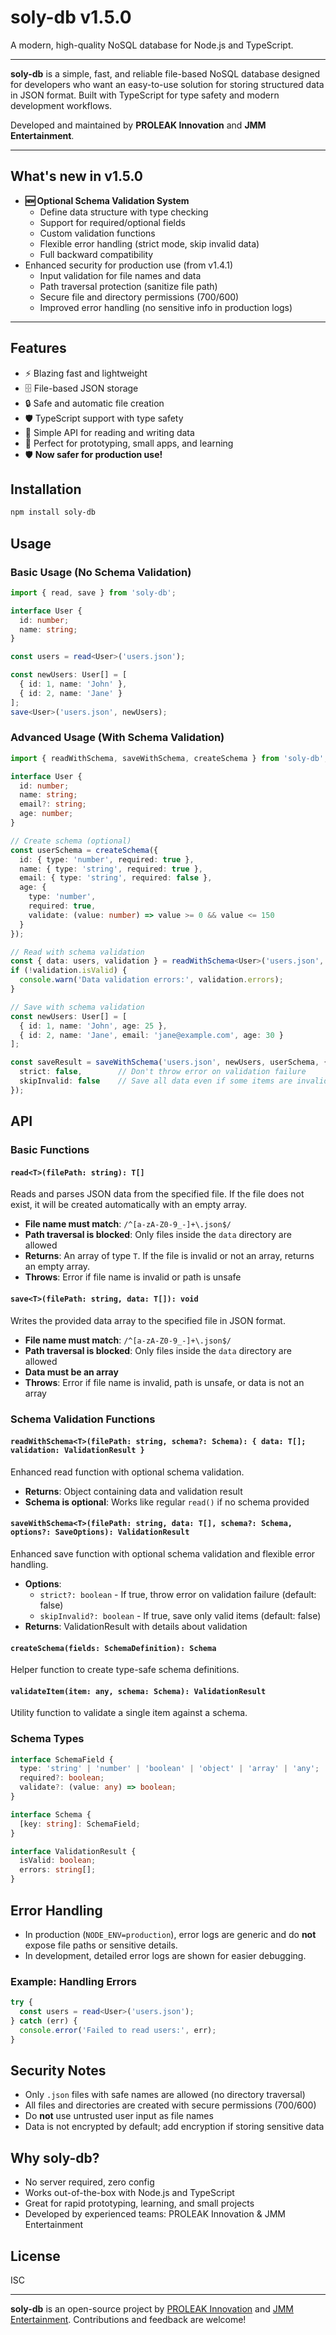 # soly-db v1.5.0

A modern, high-quality NoSQL database for Node.js and TypeScript.

---

**soly-db** is a simple, fast, and reliable file-based NoSQL database designed for developers who want an easy-to-use solution for storing structured data in JSON format. Built with TypeScript for type safety and modern development workflows.

Developed and maintained by **PROLEAK Innovation** and **JMM Entertainment**.

---

## What's new in v1.5.0

- **🆕 Optional Schema Validation System**
  - Define data structure with type checking
  - Support for required/optional fields
  - Custom validation functions
  - Flexible error handling (strict mode, skip invalid data)
  - Full backward compatibility
- Enhanced security for production use (from v1.4.1)
  - Input validation for file names and data
  - Path traversal protection (sanitize file path)
  - Secure file and directory permissions (700/600)
  - Improved error handling (no sensitive info in production logs)

---

## Features

- ⚡️ Blazing fast and lightweight
- 🗄️ File-based JSON storage
- 🔒 Safe and automatic file creation
- 🛡️ TypeScript support with type safety
- 🧩 Simple API for reading and writing data
- 🚀 Perfect for prototyping, small apps, and learning
- 🛡️ **Now safer for production use!**

## Installation

```bash
npm install soly-db
```

## Usage

### Basic Usage (No Schema Validation)
```typescript
import { read, save } from 'soly-db';

interface User {
  id: number;
  name: string;
}

const users = read<User>('users.json');

const newUsers: User[] = [
  { id: 1, name: 'John' },
  { id: 2, name: 'Jane' }
];
save<User>('users.json', newUsers);
```

### Advanced Usage (With Schema Validation)
```typescript
import { readWithSchema, saveWithSchema, createSchema } from 'soly-db';

interface User {
  id: number;
  name: string;
  email?: string;
  age: number;
}

// Create schema (optional)
const userSchema = createSchema({
  id: { type: 'number', required: true },
  name: { type: 'string', required: true },
  email: { type: 'string', required: false },
  age: { 
    type: 'number', 
    required: true,
    validate: (value: number) => value >= 0 && value <= 150
  }
});

// Read with schema validation
const { data: users, validation } = readWithSchema<User>('users.json', userSchema);
if (!validation.isValid) {
  console.warn('Data validation errors:', validation.errors);
}

// Save with schema validation
const newUsers: User[] = [
  { id: 1, name: 'John', age: 25 },
  { id: 2, name: 'Jane', email: 'jane@example.com', age: 30 }
];

const saveResult = saveWithSchema('users.json', newUsers, userSchema, {
  strict: false,        // Don't throw error on validation failure
  skipInvalid: false    // Save all data even if some items are invalid
});
```

## API

### Basic Functions

#### `read<T>(filePath: string): T[]`
Reads and parses JSON data from the specified file. If the file does not exist, it will be created automatically with an empty array.
- **File name must match**: `/^[a-zA-Z0-9_-]+\.json$/`
- **Path traversal is blocked**: Only files inside the `data` directory are allowed
- **Returns**: An array of type `T`. If the file is invalid or not an array, returns an empty array.
- **Throws**: Error if file name is invalid or path is unsafe

#### `save<T>(filePath: string, data: T[]): void`
Writes the provided data array to the specified file in JSON format.
- **File name must match**: `/^[a-zA-Z0-9_-]+\.json$/`
- **Path traversal is blocked**: Only files inside the `data` directory are allowed
- **Data must be an array**
- **Throws**: Error if file name is invalid, path is unsafe, or data is not an array

### Schema Validation Functions

#### `readWithSchema<T>(filePath: string, schema?: Schema): { data: T[]; validation: ValidationResult }`
Enhanced read function with optional schema validation.
- **Returns**: Object containing data and validation result
- **Schema is optional**: Works like regular `read()` if no schema provided

#### `saveWithSchema<T>(filePath: string, data: T[], schema?: Schema, options?: SaveOptions): ValidationResult`
Enhanced save function with optional schema validation and flexible error handling.
- **Options**:
  - `strict?: boolean` - If true, throw error on validation failure (default: false)
  - `skipInvalid?: boolean` - If true, save only valid items (default: false)
- **Returns**: ValidationResult with details about validation

#### `createSchema(fields: SchemaDefinition): Schema`
Helper function to create type-safe schema definitions.

#### `validateItem(item: any, schema: Schema): ValidationResult`
Utility function to validate a single item against a schema.

### Schema Types

```typescript
interface SchemaField {
  type: 'string' | 'number' | 'boolean' | 'object' | 'array' | 'any';
  required?: boolean;
  validate?: (value: any) => boolean;
}

interface Schema {
  [key: string]: SchemaField;
}

interface ValidationResult {
  isValid: boolean;
  errors: string[];
}
```

## Error Handling
- In production (`NODE_ENV=production`), error logs are generic and do **not** expose file paths or sensitive details.
- In development, detailed error logs are shown for easier debugging.

### Example: Handling Errors
```typescript
try {
  const users = read<User>('users.json');
} catch (err) {
  console.error('Failed to read users:', err);
}
```

## Security Notes
- Only `.json` files with safe names are allowed (no directory traversal)
- All files and directories are created with secure permissions (700/600)
- Do **not** use untrusted user input as file names
- Data is not encrypted by default; add encryption if storing sensitive data

## Why soly-db?
- No server required, zero config
- Works out-of-the-box with Node.js and TypeScript
- Great for rapid prototyping, learning, and small projects
- Developed by experienced teams: PROLEAK Innovation & JMM Entertainment

## License
ISC

---

**soly-db** is an open-source project by [PROLEAK Innovation](https://proleakinnovation.com) and [JMM Entertainment](https://jmmentertainment.com). Contributions and feedback are welcome! 
